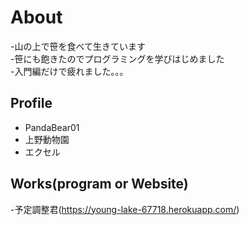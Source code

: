 # About
-山の上で笹を食べて生きています  
-笹にも飽きたのでプログラミングを学びはじめました  
-入門編だけで疲れました。。。  

## Profile
- PandaBear01  
- 上野動物園  
- エクセル  

## Works(program or Website)
-予定調整君(https://young-lake-67718.herokuapp.com/)
